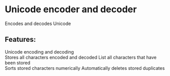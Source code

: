 # Unicode encoder and decoder  
Encodes and decodes Unicode  
## Features:  
Unicode encoding and decoding  
Stores all characters encoded and decoded
List all characters that have been stored  
Sorts stored characters numerically
Automatically deletes stored duplicates  